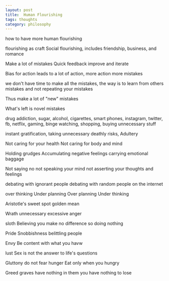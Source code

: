 ```yaml
---
layout: post
title:  Human Flourishing
tags: thoughts
category: philosophy 
--- 
```



how to have more human flourishing

flourishing as craft
Social flourishing, includes friendship, business, and romance

Make a lot of mistakes
Quick feedback
improve and iterate

Bias for action leads to a lot of action, more action more mistakes

we don't have time to make all the mistakes, the way is to learn from others mistakes and not repeating your mistakes 

Thus make a lot of "new" mistakes

What's left is novel mistakes

drug addiction, sugar, alcohol, cigarettes, smart phones, instagram, twitter, fb, netflix, gaming, binge watching, shopping, buying unnecessary stuff 

instant gratification,
taking unnecessary deathly risks,
Adultery

Not caring for your health
Not caring for body and mind


Holding grudges
Accumulating negative feelings
carrying emotional baggage

Not saying no
not speaking your mind
not asserting your thoughts and feelings

debating with ignorant people
debating with random people on the internet

over thinking
Under planning
Over planning
Under thinking

Aristotle's sweet spot golden mean

Wrath
unnecessary excessive anger

sloth
Believing you make no difference so doing nothing

Pride
Snobbishness
belittling people

Envy
Be content with what you havw

lust
Sex is not the answer to life's questions

Gluttony
do not fear hunger
Eat only when you hungry

Greed
graves have nothing in them
you have nothing to lose
